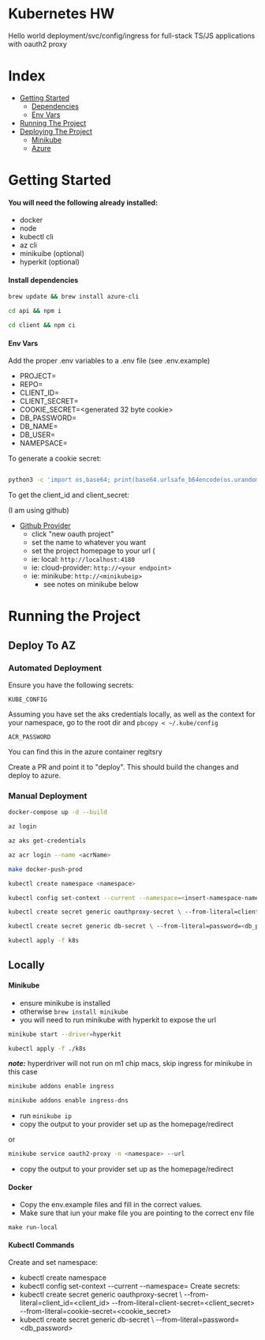 # Kubernetes HW

Hello world deployment/svc/config/ingress for full-stack TS/JS applications with oauth2 proxy

# Index

- [Getting Started](#getting-started)
  - [Dependencies](#install-dependencies)
  - [Env Vars](#env-vars)
- [Running The Project](#running-the-project)
- [Deploying The Project](#deploying-the-project)
  - [Minikube](#minikube)
  - [Azure](#azure)

# Getting Started

#### You will need the following already installed:

- docker
- node
- kubectl cli
- az cli
- minikuibe (optional)
- hyperkit (optional)

#### Install dependencies

```bash
brew update && brew install azure-cli
```

```bash
cd api && npm i
```

```bash
cd client && npm ci
```

#### Env Vars

Add the proper .env variables to a .env file (see .env.example)

- PROJECT=<whatever you want>
- REPO=<name of docker repo you will push your image to>
- CLIENT_ID=<client id for oauth2 provider>
- CLIENT_SECRET=<client secret for oauth2 provider>
- COOKIE_SECRET=<generated 32 byte cookie>
- DB_PASSWORD=<whatever postgres password you choose>
- DB_NAME=<whatever postgres db name you choose>
- DB_USER=<whatever postgres username you choose>
- NAMEPSACE=<your name>

To generate a cookie secret:

```bash

python3 -c 'import os,base64; print(base64.urlsafe_b64encode(os.urandom(32)).decode())'

```

To get the client_id and client_secret:

(I am using github)

- <a href="github.com/settings/developers">Github Provider</a>
  - click "new oauth project"
  - set the name to whatever you want
  - set the project homepage to your url (
  - ie: local: `http://localhost:4180`
  - ie: cloud-provider: `http://<your endpoint>`
  - ie: minikube: `http://<minikubeip>`
    - see notes on minikube below

# Running the Project

## Deploy To AZ

### Automated Deployment

Ensure you have the following secrets:

`KUBE_CONFIG`

Assuming you have set the aks credentials locally, as well as the context for your namespace, go to the root dir and `pbcopy < ~/.kube/config`

`ACR_PASSWORD`

You can find this in the azure container regitsry

Create a PR and point it to "deploy". This should build the changes and deploy to azure.

### Manual Deployment

```bash
docker-compose up -d --build
```

```bash
az login
```

```bash
az aks get-credentials
```

```bash
az acr login --name <acrName>
```

```bash
make docker-push-prod
```

```bash
kubectl create namespace <namespace>
```

```bash
kubectl config set-context --current --namespace=<insert-namespace-name-here>
```

```bash
kubectl create secret generic oauthproxy-secret \ --from-literal=client_id=<client_id> --from-literal=client-secret=<client_secret> --from-literal=cookie-secret=<cookie_secret>
```

```bash
kubectl create secret generic db-secret \ --from-literal=password=<db_password>
```

```bash
kubectl apply -f k8s
```

## Locally

#### Minikube

- ensure minikube is installed
- otherwise `brew install minikube`
- you will need to run minikube with hyperkit to expose the url

```bash
minikube start --driver=hyperkit
```

```bash
kubectl apply -f ./k8s
```

**_note:_** hyperdriver will not run on m1 chip macs, skip ingress for minikube in this case

```bash
minikube addons enable ingress
```

```bash
minikube addons enable ingress-dns
```

- run `minikube ip`
- copy the output to your provider set up as the homepage/redirect

or

```bash
minikube service oauth2-proxy -n <namespace> --url
```

- copy the output to your provider set up as the homepage/redirect

#### Docker

- Copy the env.example files and fill in the correct values.
- Make sure that iun your make file you are pointing to the correct env file

`make run-local`

#### Kubectl Commands

Create and set namespace:

- kubectl create namespace <namespace>
- kubectl config set-context --current --namespace=<insert-namespace-name-here>
  Create secrets:
- kubectl create secret generic oauthproxy-secret \ --from-literal=client_id=<client_id> --from-literal=client-secret=<client_secret> --from-literal=cookie-secret=<cookie_secret>
- kubectl create secret generic db-secret \ --from-literal=password=<db_password>
